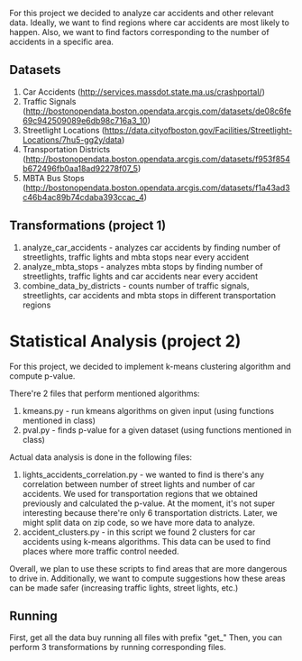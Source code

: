 For this project we decided to analyze car accidents and other relevant data. Ideally, we want to find regions where car accidents are most likely to happen. Also, we want to find factors corresponding to the number of accidents in a specific area.


## Datasets

1. Car Accidents (http://services.massdot.state.ma.us/crashportal/)
2. Traffic Signals (http://bostonopendata.boston.opendata.arcgis.com/datasets/de08c6fe69c942509089e6db98c716a3_10)
3. Streetlight Locations (https://data.cityofboston.gov/Facilities/Streetlight-Locations/7hu5-gg2y/data)
4. Transportation Districts (http://bostonopendata.boston.opendata.arcgis.com/datasets/f953f854b672496fb0aa18ad92278f07_5)
5. MBTA Bus Stops (http://bostonopendata.boston.opendata.arcgis.com/datasets/f1a43ad3c46b4ac89b74cdaba393ccac_4)


## Transformations (project 1)

1. analyze_car_accidents - analyzes car accidents by finding number of streetlights, traffic lights and mbta stops near every accident
2. analyze_mbta_stops - analyzes mbta stops by finding number of streetlights, traffic lights and car accidents near every accident
1. combine_data_by_districts - counts number of traffic signals, streetlights, car accidents and mbta stops in different transportation regions

# Statistical Analysis (project 2)

For this project, we decided to implement k-means clustering algorithm and compute p-value.

There're 2 files that perform mentioned algorithms:
1. kmeans.py - run kmeans algorithms on given input (using functions mentioned in class)
2. pval.py - finds p-value for a given dataset (using functions mentioned in class)

Actual data analysis is done in the following files:
1. lights_accidents_correlation.py - we wanted to find is there's any correlation between number of street lights and number of car accidents. We used for transportation regions that we obtained previously and calculated the p-value. At the moment, it's not super interesting because there're only 6 transportation districts. Later, we might split data on zip code, so we have more data to analyze.
2. accident_clusters.py - in this script we found 2 clusters for car accidents using k-means algorithms. This data can be used to find places where more traffic control needed.

Overall, we plan to use these scripts to find areas that are more dangerous to drive in. Additionally, we want to compute suggestions how these areas can be made safer (increasing traffic lights, street lights, etc.)

## Running

First, get all the data buy running all files with prefix "get_"
Then, you can perform 3 transformations by running corresponding files.

